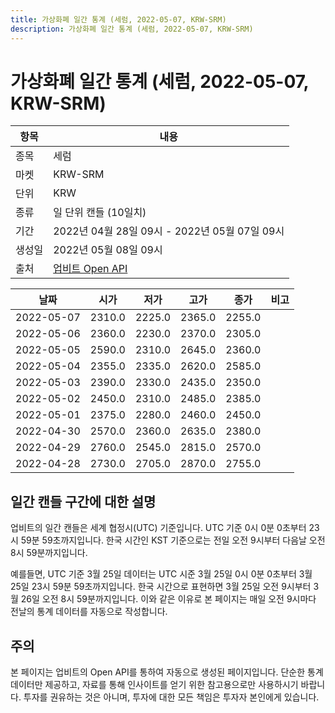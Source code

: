```yaml
---
title: 가상화폐 일간 통계 (세럼, 2022-05-07, KRW-SRM)
description: 가상화폐 일간 통계 (세럼, 2022-05-07, KRW-SRM)
---
```



가상화폐 일간 통계 (세럼, 2022-05-07, KRW-SRM)
===

|항목|내용|
|--|--|
|종목|세럼|
|마켓|KRW-SRM|
|단위|KRW|
|종류|일 단위 캔들 (10일치)|
|기간|2022년 04월 28일 09시 - 2022년 05월 07일 09시|
|생성일|2022년 05월 08일 09시|
|출처|[업비트 Open API](https://docs.upbit.com)|


|날짜|시가|저가|고가|종가|비고|
|--|--|--|--|--|--|
|2022-05-07|2310.0|2225.0|2365.0|2255.0|    |
|2022-05-06|2360.0|2230.0|2370.0|2305.0|    |
|2022-05-05|2590.0|2310.0|2645.0|2360.0|    |
|2022-05-04|2355.0|2335.0|2620.0|2585.0|    |
|2022-05-03|2390.0|2330.0|2435.0|2350.0|    |
|2022-05-02|2450.0|2310.0|2485.0|2385.0|    |
|2022-05-01|2375.0|2280.0|2460.0|2450.0|    |
|2022-04-30|2570.0|2360.0|2635.0|2380.0|    |
|2022-04-29|2760.0|2545.0|2815.0|2570.0|    |
|2022-04-28|2730.0|2705.0|2870.0|2755.0|    |


일간 캔들 구간에 대한 설명
---


업비트의 일간 캔들은 세계 협정시(UTC) 기준입니다. 
UTC 기준 0시 0분 0초부터 23시 59분 59초까지입니다. 
한국 시간인 KST 기준으로는 전일 오전 9시부터 다음날 오전 8시 59분까지입니다. 


예를들면, UTC 기준 3월 25일 데이터는 UTC 시준 3월 25일 0시 0분 0초부터 3월 25일 23시 59분 59초까지입니다. 
한국 시간으로 표현하면 3월 25일 오전 9시부터 3월 26일 오전 8시 59분까지입니다. 
이와 같은 이유로 본 페이지는 매일 오전 9시마다 전날의 통계 데이터를 자동으로 작성합니다. 


주의
---


본 페이지는 업비트의 Open API를 통하여 자동으로 생성된 페이지입니다. 
단순한 통계 데이터만 제공하고, 자료를 통해 인사이트를 얻기 위한 참고용으로만 사용하시기 바랍니다. 
투자를 권유하는 것은 아니며, 투자에 대한 모든 책임은 투자자 본인에게 있습니다. 
